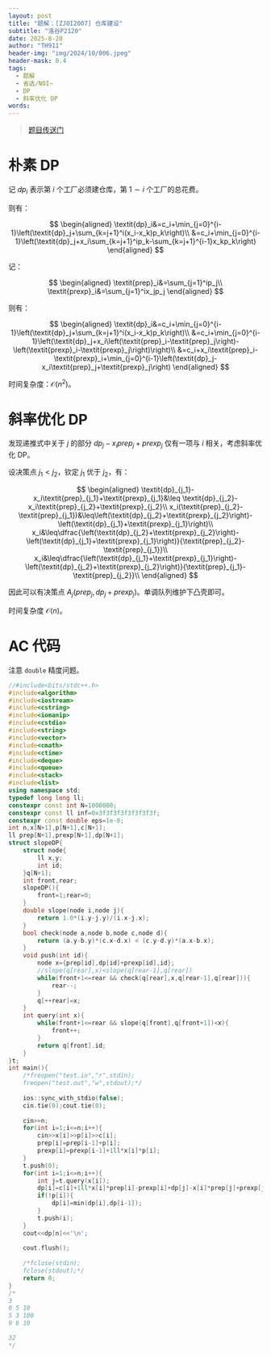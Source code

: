 ```yaml
---
layout: post
title: "题解：[ZJOI2007] 仓库建设"
subtitle: "洛谷P2120"
date: 2025-8-20
author: "TH911"
header-img: "img/2024/10/006.jpeg"
header-mask: 0.4
tags:
  - 题解
  - 省选/NOI−
  - DP
  - 斜率优化 DP
words:
---
```


> [题目传送门](https://www.luogu.com.cn/problem/P2120)

# 朴素 DP

记 $\textit{dp}_i$ 表示第 $i$ 个工厂必须建仓库，第 $1\sim i$ 个工厂的总花费。

则有：

$$
\begin{aligned}
\textit{dp}_i&=c_i+\min_{j=0}^{i-1}\left(\textit{dp}_j+\sum_{k=j+1}^i(x_i-x_k)p_k\right)\\
&=c_i+\min_{j=0}^{i-1}\left(\textit{dp}_j+x_i\sum_{k=j+1}^ip_k-\sum_{k=j+1}^{i-1}x_kp_k\right)
\end{aligned}
$$

记：

$$
\begin{aligned}
\textit{prep}_i&=\sum_{j=1}^ip_j\\
\textit{prexp}_i&=\sum_{j=1}^ix_jp_j
\end{aligned}
$$

则有：

$$
\begin{aligned}
\textit{dp}_i&=c_i+\min_{j=0}^{i-1}\left(\textit{dp}_j+\sum_{k=j+1}^i(x_i-x_k)p_k\right)\\
&=c_i+\min_{j=0}^{i-1}\left(\textit{dp}_j+x_i\left(\textit{prep}_i-\textit{prep}_j\right)-\left(\textit{prexp}_i-\textit{prexp}_j\right)\right)\\
&=c_i+x_i\textit{prep}_i-\textit{prexp}_i+\min_{j=0}^{i-1}\left(\textit{dp}_j-x_i\textit{prep}_j+\textit{prexp}_j\right)
\end{aligned}
$$

时间复杂度：$\mathcal O\left(n^2\right)$。

# 斜率优化 DP

发现递推式中关于 $j$ 的部分 $\textit{dp}_j-x_i\textit{prep}_j+\textit{prexp}_j$ 仅有一项与 $i$ 相关，考虑斜率优化 DP。

设决策点 $j_1<j_2$，钦定 $j_1$ 优于 $j_2$，有：

$$
\begin{aligned}
\textit{dp}_{j_1}-x_i\textit{prep}_{j_1}+\textit{prexp}_{j_1}&\leq \textit{dp}_{j_2}-x_i\textit{prep}_{j_2}+\textit{prexp}_{j_2}\\
x_i(\textit{prep}_{j_2}-\textit{prep}_{j_1})&\leq\left(\textit{dp}_{j_2}+\textit{prexp}_{j_2}\right)-\left(\textit{dp}_{j_1}+\textit{prexp}_{j_1}\right)\\
x_i&\leq\dfrac{\left(\textit{dp}_{j_2}+\textit{prexp}_{j_2}\right)-\left(\textit{dp}_{j_1}+\textit{prexp}_{j_1}\right)}{\textit{prep}_{j_2}-\textit{prep}_{j_1}}\\
x_i&\leq\dfrac{\left(\textit{dp}_{j_1}+\textit{prexp}_{j_1}\right)-\left(\textit{dp}_{j_2}+\textit{prexp}_{j_2}\right)}{\textit{prep}_{j_1}-\textit{prep}_{j_2}}\\
\end{aligned}
$$

因此可以有决策点 $A_j\left(\textit{prep}_j,\textit{dp}_j+\textit{prexp}_j\right)$。单调队列维护下凸壳即可。

时间复杂度 $\mathcal O(n)$。

# AC 代码

注意 `double` 精度问题。

```cpp
//#include<bits/stdc++.h>
#include<algorithm>
#include<iostream>
#include<cstring>
#include<iomanip>
#include<cstdio>
#include<string>
#include<vector>
#include<cmath>
#include<ctime>
#include<deque>
#include<queue>
#include<stack>
#include<list>
using namespace std;
typedef long long ll;
constexpr const int N=1000000;
constexpr const ll inf=0x3f3f3f3f3f3f3f3f;
constexpr const double eps=1e-8;
int n,x[N+1],p[N+1],c[N+1];
ll prep[N+1],prexp[N+1],dp[N+1];
struct slopeDP{
	struct node{
		ll x,y;
		int id;
	}q[N+1];
	int front,rear;
	slopeDP(){
		front=1;rear=0;
	}
	double slope(node i,node j){
		return 1.0*(i.y-j.y)/(i.x-j.x);
	}
	bool check(node a,node b,node c,node d){
		return (a.y-b.y)*(c.x-d.x) < (c.y-d.y)*(a.x-b.x);
	}
	void push(int id){
		node x={prep[id],dp[id]+prexp[id],id};
		//slope(q[rear],x)<slope(q[rear-1],q[rear])
		while(front+1<=rear && check(q[rear],x,q[rear-1],q[rear])){
			rear--;
		}
		q[++rear]=x;
	}
	int query(int x){
		while(front+1<=rear && slope(q[front],q[front+1])<x){
			front++;
		}
		return q[front].id;
	}
}t;
int main(){
	/*freopen("test.in","r",stdin);
	freopen("test.out","w",stdout);*/
	
	ios::sync_with_stdio(false);
	cin.tie(0);cout.tie(0);
	
	cin>>n;
	for(int i=1;i<=n;i++){
		cin>>x[i]>>p[i]>>c[i];
		prep[i]=prep[i-1]+p[i];
		prexp[i]=prexp[i-1]+1ll*x[i]*p[i];
	}
	t.push(0);
	for(int i=1;i<=n;i++){
		int j=t.query(x[i]);
		dp[i]=c[i]+1ll*x[i]*prep[i]-prexp[i]+dp[j]-x[i]*prep[j]+prexp[j];
		if(!p[i]){
			dp[i]=min(dp[i],dp[i-1]);
		}
		t.push(i);
	}
	cout<<dp[n]<<'\n';
	
	cout.flush();
	
	/*fclose(stdin);
	fclose(stdout);*/
	return 0;
}
/*
3
0 5 10
5 3 100
9 6 10

32
*/
```

